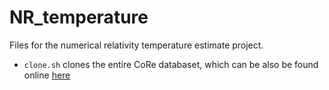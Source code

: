 # NR_temperature
Files for the numerical relativity temperature estimate project.

- `clone.sh` clones the entire CoRe databaset, which can be also be found online [here](https://core-gitlfs.tpi.uni-jena.de/core_database)
